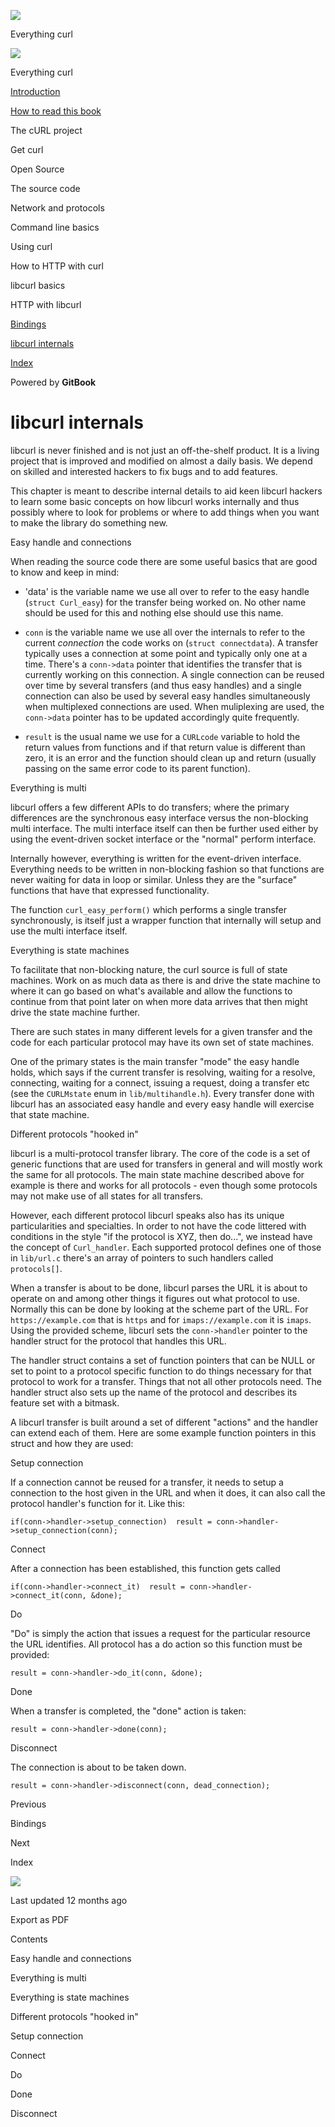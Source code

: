 <a href="index.html" class="link-a079aa82--primary-53a25e66--logoLink-10d08504"></a>

<img src="https://gblobscdn.gitbook.com/orgs%2F-LxuH0qSm4xO9nWfEBlB%2Favatar.png?alt=media" class="image-67b14f24--avatar-1c1d03ec" />

<span class="text-4505230f--UIH400-4e41e82a--textContentFamily-49a318e1--spaceNameText-677c2969">Everything curl</span>

<a href="index.html" class="link-a079aa82--primary-53a25e66--logoLink-10d08504"></a>

<img src="https://gblobscdn.gitbook.com/orgs%2F-LxuH0qSm4xO9nWfEBlB%2Favatar.png?alt=media" class="image-67b14f24--avatar-1c1d03ec" />

<span class="text-4505230f--UIH400-4e41e82a--textContentFamily-49a318e1--spaceNameText-677c2969">Everything curl</span>

<a href="index.html" class="navButton-94f2579c--navButtonClickable-161b88ca"><span class="text-4505230f--UIH300-2063425d--textContentFamily-49a318e1--navButtonLabel-14a4968f">Introduction</span></a>

<a href="how-to-read.html" class="navButton-94f2579c--navButtonClickable-161b88ca"><span class="text-4505230f--UIH300-2063425d--textContentFamily-49a318e1--navButtonLabel-14a4968f">How to read this book</span></a>

<span class="text-4505230f--UIH300-2063425d--textContentFamily-49a318e1--navButtonLabel-14a4968f">The cURL project</span>

<span class="text-4505230f--UIH300-2063425d--textContentFamily-49a318e1--navButtonLabel-14a4968f">Get curl</span>

<span class="text-4505230f--UIH300-2063425d--textContentFamily-49a318e1--navButtonLabel-14a4968f">Open Source</span>

<span class="text-4505230f--UIH300-2063425d--textContentFamily-49a318e1--navButtonLabel-14a4968f">The source code</span>

<span class="text-4505230f--UIH300-2063425d--textContentFamily-49a318e1--navButtonLabel-14a4968f">Network and protocols</span>

<span class="text-4505230f--UIH300-2063425d--textContentFamily-49a318e1--navButtonLabel-14a4968f">Command line basics</span>

<span class="text-4505230f--UIH300-2063425d--textContentFamily-49a318e1--navButtonLabel-14a4968f">Using curl</span>

<span class="text-4505230f--UIH300-2063425d--textContentFamily-49a318e1--navButtonLabel-14a4968f">How to HTTP with curl</span>

<span class="text-4505230f--UIH300-2063425d--textContentFamily-49a318e1--navButtonLabel-14a4968f">libcurl basics</span>

<span class="text-4505230f--UIH300-2063425d--textContentFamily-49a318e1--navButtonLabel-14a4968f">HTTP with libcurl</span>

<a href="bindings.html" class="navButton-94f2579c--navButtonClickable-161b88ca"><span class="text-4505230f--UIH300-2063425d--textContentFamily-49a318e1--navButtonLabel-14a4968f">Bindings</span></a>

<a href="internals.html" class="navButton-94f2579c--navButtonClickable-161b88ca--navButtonOpened-6a88552e"><span class="text-4505230f--UIH300-2063425d--textContentFamily-49a318e1--navButtonLabel-14a4968f">libcurl internals</span></a>

<a href="bookindex.html" class="navButton-94f2579c--navButtonClickable-161b88ca"><span class="text-4505230f--UIH300-2063425d--textContentFamily-49a318e1--navButtonLabel-14a4968f">Index</span></a>

<a href="https://www.gitbook.com/?utm_source=content&amp;utm_medium=trademark&amp;utm_campaign=curl-1" class="reset-3c756112--trademark-a8da4b94"></a>

<span class="text-4505230f--TextH200-a3425406--textUIFamily-5ebd8e40">Powered by **GitBook**</span>

# <span class="text-4505230f--DisplayH900-bfb998fa--textContentFamily-49a318e1">libcurl internals</span>

<span class="text-4505230f--UIH300-2063425d--textUIFamily-5ebd8e40--text-8ee2c8b2"></span>

<span class="text-4505230f--UIH300-2063425d--textUIFamily-5ebd8e40--text-8ee2c8b2"></span>

<span class="text-4505230f--TextH400-3033861f--textContentFamily-49a318e1"><span data-key="5d7648b26eb74c9880b588ebc9708a93"><span data-offset-key="5d7648b26eb74c9880b588ebc9708a93:0">libcurl is never finished and is not just an off-the-shelf product. It is a living project that is improved and modified on almost a daily basis. We depend on skilled and interested hackers to fix bugs and to add features.</span></span></span>

<span class="text-4505230f--TextH400-3033861f--textContentFamily-49a318e1"><span data-key="f635209a571a424aa0722d0f1a8c0453"><span data-offset-key="f635209a571a424aa0722d0f1a8c0453:0">This chapter is meant to describe internal details to aid keen libcurl hackers to learn some basic concepts on how libcurl works internally and thus possibly where to look for problems or where to add things when you want to make the library do something new.</span></span></span>

<span class="text-4505230f--HeadingH700-04e1a2a3--textContentFamily-49a318e1"><span data-key="0f97d8a29dba4ab8aede5702ca8c50f5"><span data-offset-key="0f97d8a29dba4ab8aede5702ca8c50f5:0">Easy handle and connections</span></span></span>

<span class="text-4505230f--TextH400-3033861f--textContentFamily-49a318e1"><span data-key="33ec46a77d4641b0bd6ec112423f758f"><span data-offset-key="33ec46a77d4641b0bd6ec112423f758f:0">When reading the source code there are some useful basics that are good to know and keep in mind:</span></span></span>

- <span class="text-4505230f--TextH400-3033861f--textContentFamily-49a318e1"><span data-key="5dfd32f3986b4d3ebcab44b39d43d801"><span data-offset-key="5dfd32f3986b4d3ebcab44b39d43d801:0">'data' is the variable name we use all over to refer to the easy handle (</span><span data-offset-key="5dfd32f3986b4d3ebcab44b39d43d801:1">`struct Curl_easy`</span><span data-offset-key="5dfd32f3986b4d3ebcab44b39d43d801:2">) for the transfer being worked on. No other name should be used for this and nothing else should use this name.</span></span></span>

- <span class="text-4505230f--TextH400-3033861f--textContentFamily-49a318e1"><span data-key="c872ce9980b14fefb1260e79591fb1c5"><span data-offset-key="c872ce9980b14fefb1260e79591fb1c5:0">`conn`</span><span data-offset-key="c872ce9980b14fefb1260e79591fb1c5:1"> is the variable name we use all over the internals to refer to the current </span><span data-offset-key="c872ce9980b14fefb1260e79591fb1c5:2">_connection_</span><span data-offset-key="c872ce9980b14fefb1260e79591fb1c5:3"> the code works on (</span><span data-offset-key="c872ce9980b14fefb1260e79591fb1c5:4">`struct connectdata`</span><span data-offset-key="c872ce9980b14fefb1260e79591fb1c5:5">). A transfer typically uses a connection at some point and typically only one at a time. There's a </span><span data-offset-key="c872ce9980b14fefb1260e79591fb1c5:6">`conn->data`</span><span data-offset-key="c872ce9980b14fefb1260e79591fb1c5:7"> pointer that identifies the transfer that is currently working on this connection. A single connection can be reused over time by several transfers (and thus easy handles) and a single connection can also be used by several easy handles simultaneously when multiplexed connections are used. When muliplexing are used, the </span><span data-offset-key="c872ce9980b14fefb1260e79591fb1c5:8">`conn->data`</span><span data-offset-key="c872ce9980b14fefb1260e79591fb1c5:9"> pointer has to be updated accordingly quite frequently.</span></span></span>

- <span class="text-4505230f--TextH400-3033861f--textContentFamily-49a318e1"><span data-key="e37a3acff8f24a13ab90cbd49786a34d"><span data-offset-key="e37a3acff8f24a13ab90cbd49786a34d:0">`result`</span><span data-offset-key="e37a3acff8f24a13ab90cbd49786a34d:1"> is the usual name we use for a </span><span data-offset-key="e37a3acff8f24a13ab90cbd49786a34d:2">`CURLcode`</span><span data-offset-key="e37a3acff8f24a13ab90cbd49786a34d:3"> variable to hold the return values from functions and if that return value is different than zero, it is an error and the function should clean up and return (usually passing on the same error code to its parent function).</span></span></span>

<span class="text-4505230f--HeadingH700-04e1a2a3--textContentFamily-49a318e1"><span data-key="101ce646be2e417294b703a023d3b643"><span data-offset-key="101ce646be2e417294b703a023d3b643:0">Everything is multi</span></span></span>

<span class="text-4505230f--TextH400-3033861f--textContentFamily-49a318e1"><span data-key="87d3964c0b1c4f6a8154fc2418951efc"><span data-offset-key="87d3964c0b1c4f6a8154fc2418951efc:0">libcurl offers a few different APIs to do transfers; where the primary differences are the synchronous easy interface versus the non-blocking multi interface. The multi interface itself can then be further used either by using the event-driven socket interface or the "normal" perform interface.</span></span></span>

<span class="text-4505230f--TextH400-3033861f--textContentFamily-49a318e1"><span data-key="fded7d27c50c43e2a2e3f1301a27ca28"><span data-offset-key="fded7d27c50c43e2a2e3f1301a27ca28:0">Internally however, everything is written for the event-driven interface. Everything needs to be written in non-blocking fashion so that functions are never waiting for data in loop or similar. Unless they are the "surface" functions that have that expressed functionality.</span></span></span>

<span class="text-4505230f--TextH400-3033861f--textContentFamily-49a318e1"><span data-key="27a3664acba44f02933a006350122a17"><span data-offset-key="27a3664acba44f02933a006350122a17:0">The function </span><span data-offset-key="27a3664acba44f02933a006350122a17:1">`curl_easy_perform()`</span><span data-offset-key="27a3664acba44f02933a006350122a17:2"> which performs a single transfer synchronously, is itself just a wrapper function that internally will setup and use the multi interface itself.</span></span></span>

<span class="text-4505230f--HeadingH700-04e1a2a3--textContentFamily-49a318e1"><span data-key="7251f9d125b04ab781766e8c11dca669"><span data-offset-key="7251f9d125b04ab781766e8c11dca669:0">Everything is state machines</span></span></span>

<span class="text-4505230f--TextH400-3033861f--textContentFamily-49a318e1"><span data-key="8a845572b2d8403b8a525866ee698838"><span data-offset-key="8a845572b2d8403b8a525866ee698838:0">To facilitate that non-blocking nature, the curl source is full of state machines. Work on as much data as there is and drive the state machine to where it can go based on what's available and allow the functions to continue from that point later on when more data arrives that then might drive the state machine further.</span></span></span>

<span class="text-4505230f--TextH400-3033861f--textContentFamily-49a318e1"><span data-key="41fb413d914d4f55aeb0937e2af942f4"><span data-offset-key="41fb413d914d4f55aeb0937e2af942f4:0">There are such states in many different levels for a given transfer and the code for each particular protocol may have its own set of state machines.</span></span></span>

<span class="text-4505230f--TextH400-3033861f--textContentFamily-49a318e1"><span data-key="9df38b90c6c948009a3529938209504e"><span data-offset-key="9df38b90c6c948009a3529938209504e:0">One of the primary states is the main transfer "mode" the easy handle holds, which says if the current transfer is resolving, waiting for a resolve, connecting, waiting for a connect, issuing a request, doing a transfer etc (see the </span><span data-offset-key="9df38b90c6c948009a3529938209504e:1">`CURLMstate`</span><span data-offset-key="9df38b90c6c948009a3529938209504e:2"> enum in </span><span data-offset-key="9df38b90c6c948009a3529938209504e:3">`lib/multihandle.h`</span><span data-offset-key="9df38b90c6c948009a3529938209504e:4">). Every transfer done with libcurl has an associated easy handle and every easy handle will exercise that state machine.</span></span></span>

<span class="text-4505230f--HeadingH700-04e1a2a3--textContentFamily-49a318e1"><span data-key="8d3931966c15413aaaefad52edb6b3a7"><span data-offset-key="8d3931966c15413aaaefad52edb6b3a7:0">Different protocols "hooked in"</span></span></span>

<span class="text-4505230f--TextH400-3033861f--textContentFamily-49a318e1"><span data-key="df454ae5c42d42c18d9b5ac4204ac33e"><span data-offset-key="df454ae5c42d42c18d9b5ac4204ac33e:0">libcurl is a multi-protocol transfer library. The core of the code is a set of generic functions that are used for transfers in general and will mostly work the same for all protocols. The main state machine described above for example is there and works for all protocols - even though some protocols may not make use of all states for all transfers.</span></span></span>

<span class="text-4505230f--TextH400-3033861f--textContentFamily-49a318e1"><span data-key="e84bbbbccca341a982fa6858bab43a9a"><span data-offset-key="e84bbbbccca341a982fa6858bab43a9a:0">However, each different protocol libcurl speaks also has its unique particularities and specialties. In order to not have the code littered with conditions in the style "if the protocol is XYZ, then do...", we instead have the concept of </span><span data-offset-key="e84bbbbccca341a982fa6858bab43a9a:1">`Curl_handler`</span><span data-offset-key="e84bbbbccca341a982fa6858bab43a9a:2">. Each supported protocol defines one of those in </span><span data-offset-key="e84bbbbccca341a982fa6858bab43a9a:3">`lib/url.c`</span><span data-offset-key="e84bbbbccca341a982fa6858bab43a9a:4"> there's an array of pointers to such handlers called </span><span data-offset-key="e84bbbbccca341a982fa6858bab43a9a:5">`protocols[]`</span><span data-offset-key="e84bbbbccca341a982fa6858bab43a9a:6">.</span></span></span>

<span class="text-4505230f--TextH400-3033861f--textContentFamily-49a318e1"><span data-key="fd8ced848563491497542cf50b26f016"><span data-offset-key="fd8ced848563491497542cf50b26f016:0">When a transfer is about to be done, libcurl parses the URL it is about to operate on and among other things it figures out what protocol to use. Normally this can be done by looking at the scheme part of the URL. For </span><span data-offset-key="fd8ced848563491497542cf50b26f016:1">`https://example.com`</span><span data-offset-key="fd8ced848563491497542cf50b26f016:2"> that is </span><span data-offset-key="fd8ced848563491497542cf50b26f016:3">`https`</span><span data-offset-key="fd8ced848563491497542cf50b26f016:4"> and for </span><span data-offset-key="fd8ced848563491497542cf50b26f016:5">`imaps://example.com`</span><span data-offset-key="fd8ced848563491497542cf50b26f016:6"> it is </span><span data-offset-key="fd8ced848563491497542cf50b26f016:7">`imaps`</span><span data-offset-key="fd8ced848563491497542cf50b26f016:8">. Using the provided scheme, libcurl sets the </span><span data-offset-key="fd8ced848563491497542cf50b26f016:9">`conn->handler`</span><span data-offset-key="fd8ced848563491497542cf50b26f016:10"> pointer to the handler struct for the protocol that handles this URL.</span></span></span>

<span class="text-4505230f--TextH400-3033861f--textContentFamily-49a318e1"><span data-key="cc8d0ee8a8ff43509e7e6701bb0f978f"><span data-offset-key="cc8d0ee8a8ff43509e7e6701bb0f978f:0">The handler struct contains a set of function pointers that can be NULL or set to point to a protocol specific function to do things necessary for that protocol to work for a transfer. Things that not all other protocols need. The handler struct also sets up the name of the protocol and describes its feature set with a bitmask.</span></span></span>

<span class="text-4505230f--TextH400-3033861f--textContentFamily-49a318e1"><span data-key="2ca08a4e54ce42ea8bbbf8890f5a313f"><span data-offset-key="2ca08a4e54ce42ea8bbbf8890f5a313f:0">A libcurl transfer is built around a set of different "actions" and the handler can extend each of them. Here are some example function pointers in this struct and how they are used:</span></span></span>

<span class="text-4505230f--HeadingH600-23f228db--textContentFamily-49a318e1"><span data-key="c7cccaa6a2ea483ea8bb108d88e7c884"><span data-offset-key="c7cccaa6a2ea483ea8bb108d88e7c884:0">Setup connection</span></span></span>

<span class="text-4505230f--TextH400-3033861f--textContentFamily-49a318e1"><span data-key="4b8157a7d82f4d7ba524830b44a33596"><span data-offset-key="4b8157a7d82f4d7ba524830b44a33596:0">If a connection cannot be reused for a transfer, it needs to setup a connection to the host given in the URL and when it does, it can also call the protocol handler's function for it. Like this:</span></span></span>

    if(conn->handler->setup_connection)  result = conn->handler->setup_connection(conn);

<span class="text-4505230f--HeadingH600-23f228db--textContentFamily-49a318e1"><span data-key="449cd99fb04149feb66d775e51d2f599"><span data-offset-key="449cd99fb04149feb66d775e51d2f599:0">Connect</span></span></span>

<span class="text-4505230f--TextH400-3033861f--textContentFamily-49a318e1"><span data-key="61d47c3563664eeda6c8e1f4fdd3ad1f"><span data-offset-key="61d47c3563664eeda6c8e1f4fdd3ad1f:0">After a connection has been established, this function gets called</span></span></span>

    if(conn->handler->connect_it)  result = conn->handler->connect_it(conn, &done);

<span class="text-4505230f--HeadingH600-23f228db--textContentFamily-49a318e1"><span data-key="5459c6a0983f483790daafe82555eb8b"><span data-offset-key="5459c6a0983f483790daafe82555eb8b:0">Do</span></span></span>

<span class="text-4505230f--TextH400-3033861f--textContentFamily-49a318e1"><span data-key="13641f30a3d24a3487d7587f0a513923"><span data-offset-key="13641f30a3d24a3487d7587f0a513923:0">"Do" is simply the action that issues a request for the particular resource the URL identifies. All protocol has a do action so this function must be provided:</span></span></span>

    result = conn->handler->do_it(conn, &done);

<span class="text-4505230f--HeadingH600-23f228db--textContentFamily-49a318e1"><span data-key="7f404d8d68364e85ba7474bda491381a"><span data-offset-key="7f404d8d68364e85ba7474bda491381a:0">Done</span></span></span>

<span class="text-4505230f--TextH400-3033861f--textContentFamily-49a318e1"><span data-key="9c4bb81afe404d098d417c5781fc7e2f"><span data-offset-key="9c4bb81afe404d098d417c5781fc7e2f:0">When a transfer is completed, the "done" action is taken:</span></span></span>

    result = conn->handler->done(conn);

<span class="text-4505230f--HeadingH600-23f228db--textContentFamily-49a318e1"><span data-key="f941ade7879c475aaaf4b0fe3ee83c18"><span data-offset-key="f941ade7879c475aaaf4b0fe3ee83c18:0">Disconnect</span></span></span>

<span class="text-4505230f--TextH400-3033861f--textContentFamily-49a318e1"><span data-key="b13ae5950a9f4608896677cb4b8a39ab"><span data-offset-key="b13ae5950a9f4608896677cb4b8a39ab:0">The connection is about to be taken down.</span></span></span>

    result = conn->handler->disconnect(conn, dead_connection);

<a href="bindings.html" class="reset-3c756112--card-6570f064--whiteCard-fff091a4--cardPrevious-56a5e674"></a>

<span class="text-4505230f--TextH200-a3425406--textContentFamily-49a318e1">Previous</span>

<span class="text-4505230f--UIH400-4e41e82a--textContentFamily-49a318e1">Bindings</span>

<a href="bookindex.html" class="reset-3c756112--card-6570f064--whiteCard-fff091a4--cardNext-19241c42"></a>

<span class="text-4505230f--TextH200-a3425406--textContentFamily-49a318e1">Next</span>

<span class="text-4505230f--UIH400-4e41e82a--textContentFamily-49a318e1">Index</span>

<img src="https://avatars.githubusercontent.com/u/66654881?v=4" class="image-67b14f24--avatar-1c1d03ec" />

<span class="text-4505230f--TextH200-a3425406--textContentFamily-49a318e1">Last updated 12 months ago</span>

<span class="text-4505230f--UIH300-2063425d--textUIFamily-5ebd8e40">Export as PDF</span>

<span class="text-4505230f--InfoH100-1e92e1d1--textContentFamily-49a318e1">Contents</span>

<a href="internals.html#easy-handle-and-connections" class="reset-3c756112--menuItem-aa02f6ec--menuItemLight-757d5235--menuItemInline-173bdf97--pageTocItem-f4427024"></a>

<span class="text-4505230f--UIH300-2063425d--textContentFamily-49a318e1"><span class="text-4505230f--UIH200-50ead35f--textContentFamily-49a318e1">Easy handle and connections</span></span>

<a href="internals.html#everything-is-multi" class="reset-3c756112--menuItem-aa02f6ec--menuItemLight-757d5235--menuItemInline-173bdf97--pageTocItem-f4427024"></a>

<span class="text-4505230f--UIH300-2063425d--textContentFamily-49a318e1"><span class="text-4505230f--UIH200-50ead35f--textContentFamily-49a318e1">Everything is multi</span></span>

<a href="internals.html#everything-is-state-machines" class="reset-3c756112--menuItem-aa02f6ec--menuItemLight-757d5235--menuItemInline-173bdf97--pageTocItem-f4427024"></a>

<span class="text-4505230f--UIH300-2063425d--textContentFamily-49a318e1"><span class="text-4505230f--UIH200-50ead35f--textContentFamily-49a318e1">Everything is state machines</span></span>

<a href="internals.html#different-protocols-hooked-in" class="reset-3c756112--menuItem-aa02f6ec--menuItemLight-757d5235--menuItemInline-173bdf97--pageTocItem-f4427024"></a>

<span class="text-4505230f--UIH300-2063425d--textContentFamily-49a318e1"><span class="text-4505230f--UIH200-50ead35f--textContentFamily-49a318e1">Different protocols "hooked in"</span></span>

<a href="internals.html#setup-connection" class="reset-3c756112--menuItem-aa02f6ec--menuItemLight-757d5235--menuItemInline-173bdf97--pageTocItem-f4427024"></a>

<span class="text-4505230f--UIH300-2063425d--textContentFamily-49a318e1"><span class="text-4505230f--UIH200-50ead35f--textContentFamily-49a318e1--pageTocLinkH2-2294976c">Setup connection</span></span>

<a href="internals.html#connect" class="reset-3c756112--menuItem-aa02f6ec--menuItemLight-757d5235--menuItemInline-173bdf97--pageTocItem-f4427024"></a>

<span class="text-4505230f--UIH300-2063425d--textContentFamily-49a318e1"><span class="text-4505230f--UIH200-50ead35f--textContentFamily-49a318e1--pageTocLinkH2-2294976c">Connect</span></span>

<a href="internals.html#do" class="reset-3c756112--menuItem-aa02f6ec--menuItemLight-757d5235--menuItemInline-173bdf97--pageTocItem-f4427024"></a>

<span class="text-4505230f--UIH300-2063425d--textContentFamily-49a318e1"><span class="text-4505230f--UIH200-50ead35f--textContentFamily-49a318e1--pageTocLinkH2-2294976c">Do</span></span>

<a href="internals.html#done" class="reset-3c756112--menuItem-aa02f6ec--menuItemLight-757d5235--menuItemInline-173bdf97--pageTocItem-f4427024"></a>

<span class="text-4505230f--UIH300-2063425d--textContentFamily-49a318e1"><span class="text-4505230f--UIH200-50ead35f--textContentFamily-49a318e1--pageTocLinkH2-2294976c">Done</span></span>

<a href="internals.html#disconnect" class="reset-3c756112--menuItem-aa02f6ec--menuItemLight-757d5235--menuItemInline-173bdf97--pageTocItem-f4427024"></a>

<span class="text-4505230f--UIH300-2063425d--textContentFamily-49a318e1"><span class="text-4505230f--UIH200-50ead35f--textContentFamily-49a318e1--pageTocLinkH2-2294976c">Disconnect</span></span>
